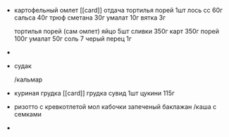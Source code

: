 - картофельный омлет [[card]] 
  отдача
  тортилья порей 1шт
  лось сс 60г
  сальса 40г
  трюф сметана 30г
  умалат 10г
  вятка 3г
  
  тортилья порей (сам омлет)
  яйцо 5шт
  сливки 350г
  карт 350г
  порей 100г
  умалат 50г
  соль 7
  черый перец 1г
-
- судак
  
  /кальмар
- куриная грудка  [[card]]
  грудка сувид 1шт
  цукини 115г
- ризотто с кревкотлетой
  мол кабочки
  запеченый баклажан
  /каша с семками
-
